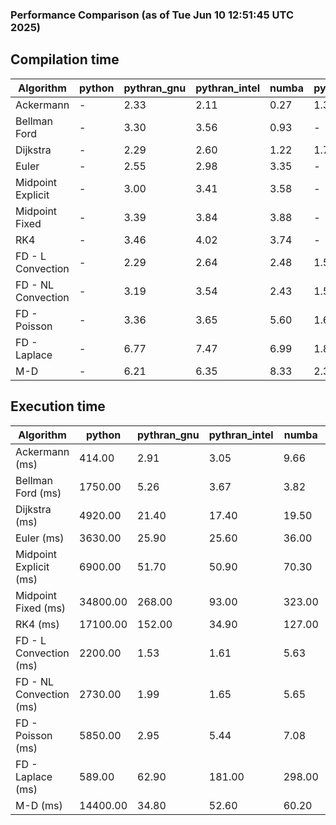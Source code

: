 ### Performance Comparison (as of Tue Jun 10 12:51:45 UTC 2025)
## Compilation time
Algorithm                 | python                    | pythran_gnu               | pythran_intel             | numba                     | pyccel_gnu_c              | pyccel_gnu_fortran        | pyccel_intel_c            | pyccel_intel_fortran     
------------------------- | ------------------------- | ------------------------- | ------------------------- | ------------------------- | ------------------------- | ------------------------- | ------------------------- | -------------------------
Ackermann                 | -                         | 2.33                      | 2.11                      | 0.27                      | 1.36                      | 1.35                      | 1.41                      | -                        
Bellman Ford              | -                         | 3.30                      | 3.56                      | 0.93                      | -                         | -                         | -                         | -                        
Dijkstra                  | -                         | 2.29                      | 2.60                      | 1.22                      | 1.73                      | 1.63                      | 1.88                      | -                        
Euler                     | -                         | 2.55                      | 2.98                      | 3.35                      | -                         | -                         | -                         | -                        
Midpoint Explicit         | -                         | 3.00                      | 3.41                      | 3.58                      | -                         | -                         | -                         | -                        
Midpoint Fixed            | -                         | 3.39                      | 3.84                      | 3.88                      | -                         | -                         | -                         | -                        
RK4                       | -                         | 3.46                      | 4.02                      | 3.74                      | -                         | -                         | -                         | -                        
FD - L Convection         | -                         | 2.29                      | 2.64                      | 2.48                      | 1.54                      | 1.42                      | 1.62                      | -                        
FD - NL Convection        | -                         | 3.19                      | 3.54                      | 2.43                      | 1.53                      | 1.43                      | 1.57                      | -                        
FD - Poisson              | -                         | 3.36                      | 3.65                      | 5.60                      | 1.67                      | 1.73                      | 1.74                      | -                        
FD - Laplace              | -                         | 6.77                      | 7.47                      | 6.99                      | 1.89                      | 1.85                      | 1.88                      | -                        
M-D                       | -                         | 6.21                      | 6.35                      | 8.33                      | 2.38                      | 2.47                      | 2.59                      | -                        

## Execution time
Algorithm                 | python                    | pythran_gnu               | pythran_intel             | numba                     | pyccel_gnu_c              | pyccel_gnu_fortran        | pyccel_intel_c            | pyccel_intel_fortran     
------------------------- | ------------------------- | ------------------------- | ------------------------- | ------------------------- | ------------------------- | ------------------------- | ------------------------- | -------------------------
Ackermann (ms)            | 414.00                    | 2.91                      | 3.05                      | 9.66                      | 1.25                      | 1.32                      | 4.79                      | -                        
Bellman Ford (ms)         | 1750.00                   | 5.26                      | 3.67                      | 3.82                      | -                         | -                         | -                         | -                        
Dijkstra (ms)             | 4920.00                   | 21.40                     | 17.40                     | 19.50                     | 67.60                     | 20.30                     | 52.90                     | -                        
Euler (ms)                | 3630.00                   | 25.90                     | 25.60                     | 36.00                     | -                         | -                         | -                         | -                        
Midpoint Explicit (ms)    | 6900.00                   | 51.70                     | 50.90                     | 70.30                     | -                         | -                         | -                         | -                        
Midpoint Fixed (ms)       | 34800.00                  | 268.00                    | 93.00                     | 323.00                    | -                         | -                         | -                         | -                        
RK4 (ms)                  | 17100.00                  | 152.00                    | 34.90                     | 127.00                    | -                         | -                         | -                         | -                        
FD - L Convection (ms)    | 2200.00                   | 1.53                      | 1.61                      | 5.63                      | 7.44                      | 1.63                      | 3.41                      | -                        
FD - NL Convection (ms)   | 2730.00                   | 1.99                      | 1.65                      | 5.65                      | 6.71                      | 1.66                      | 3.12                      | -                        
FD - Poisson (ms)         | 5850.00                   | 2.95                      | 5.44                      | 7.08                      | 16.10                     | 2.67                      | 12.30                     | -                        
FD - Laplace (ms)         | 589.00                    | 62.90                     | 181.00                    | 298.00                    | 507.00                    | 56.50                     | 295.00                    | -                        
M-D (ms)                  | 14400.00                  | 34.80                     | 52.60                     | 60.20                     | 114.00                    | 62.20                     | 69.30                     | -                        
